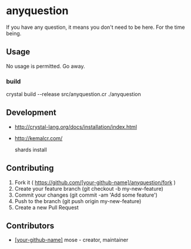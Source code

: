 # anyquestion

If you have any question, it means you don't need to be here. For the time being.

## Usage

No usage is permitted. Go away.

### build

crystal build --release src/anyquestion.cr
./anyquestion

## Development

- http://crystal-lang.org/docs/installation/index.html
- http://kemalcr.com/

    shards install


## Contributing

1. Fork it ( https://github.com/[your-github-name]/anyquestion/fork )
2. Create your feature branch (git checkout -b my-new-feature)
3. Commit your changes (git commit -am 'Add some feature')
4. Push to the branch (git push origin my-new-feature)
5. Create a new Pull Request

## Contributors

- [[your-github-name]](https://github.com/[your-github-name]) mose - creator, maintainer
